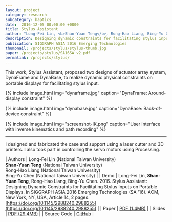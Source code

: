 ```yaml
---
layout: project
category: research
subcategory: haptics
date:  2016-12-05 00:00:00 +0800
title: Stylus Assistant
author: "Long-Fei Lin, <b>Shan-Yuan Teng</b>, Rong-Hao Liang, Bing-Yu Chen"
description: Designing dynamic constraints for facilitating stylus inputs on portable displays.
publication: SIGGRAPH ASIA 2016 Emerging Technologies
thumbnail: /projects/stylus/stylus-thumb.jpg
paper: /projects/stylus/SA16SA_v2.pdf
permalink: /projects/stylus/
---
```


This work, Stylus Assistant, proposed two designs of actuator array system, DynaFrame and DynaBase, to realize dynamic physical constraints on portable displays for facilitating stylus input.

{% include image.html
           img="dynaframe.jpg"
           caption="DynaFrame: Around-display constraint" %}

{% include image.html
           img="dynabase.jpg"
           caption="DynaBase: Back-of-device constraint" %}

{% include image.html
           img="screenshot-IK.png"
           caption="User interface with inverse kinematics and path recording" %}

---

I designed and fabricated the case and support using a laser cutter and 3D printers. I also took part in controlling the servo motors using Processing.

| Authors | Long-Fei Lin (National Taiwan University)<br>**Shan-Yuan Teng** (National Taiwan University)<br>Rong-Hao Liang (National Taiwan University)<br>Bing-Yu Chen (National Taiwan University) |
| Demo | Long-Fei Lin, **Shan-Yuan Teng**, Rong-Hao Liang, Bing-Yu Chen. 2016. Stylus Assistant: Designing Dynamic Constraints for Facilitating Stylus Inputs on Portable Displays. In SIGGRAPH ASIA 2016 Emerging Technologies (SA '16). ACM, New York, NY, USA, Article 14, 2 pages. [https://doi.org/10.1145/2988240.2988255](https://doi.org/10.1145/2988240.2988255) |
| Paper | [PDF (1.4MB)](SA16SA_v2.pdf) |
| Slides | [PDF (29.4MB)](siggraph_asia_etech_final.pdf) |
| Source Code | [GitHub](http://github.com/tanyuan/Stylus-Assistant-Demo) |
